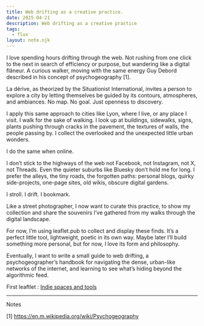 ```yaml
---
title: Web drifting as a creative practice.
date: 2025-04-21
description: Web drifting as a creative practice
tags:
  - flux
layout: note.njk
---
```

I love spending hours drifting through the web. Not rushing from one click to the next in search of efficiency or purpose, but wandering like a digital flâneur. A curious walker, moving with the same energy Guy Debord described in his concept of psychogeography [1].

La dérive, as theorized by the Situationist International, invites a person to explore a city by letting themselves be guided by its contours, atmospheres, and ambiances. No map. No goal. Just openness to discovery.

I apply this same approach to cities like Lyon, where I live, or any place I visit. I walk for the sake of walking. I look up at buildings, sidewalks, signs, plants pushing through cracks in the pavement, the textures of walls, the people passing by. I collect the overlooked and the unexpected little urban wonders.

I do the same when online.

I don’t stick to the highways of the web not Facebook, not Instagram, not X, not Threads. Even the quieter suburbs like Bluesky don’t hold me for long. I prefer the alleys, the tiny roads, the forgotten paths: personal blogs, quirky side-projects, one-page sites, old wikis, obscure digital gardens.

I stroll. I drift. I bookmark.

Like a street photographer, I now want to curate this practice, to show my collection and share the souvenirs I’ve gathered from my walks through the digital landscape.

For now, I’m using leaflet.pub to collect and display these finds. It’s a perfect little tool, lightweight, poetic in its own way. Maybe later I’ll build something more personal, but for now, I love its form and philosophy.

Eventually, I want to write a small guide to web drifting, a psychogeographer’s handbook for navigating the dense, urban-like networks of the internet, and learning to see what’s hiding beyond the algorithmic feed.

First leaftlet : [Indie spaces and tools](https://leaflet.pub/cf5a2593-357b-4e16-a684-f76fb31fc9a6)

---

Notes

[1] https://en.m.wikipedia.org/wiki/Psychogeography